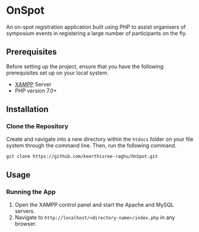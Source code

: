 # OnSpot

An on-spot registration application built using PHP to assist organisers of symposium events in registering a large number of
participants on the fly.

## Prerequisites

Before setting up the project, ensure that you have the following prerequisites set up on your local system.

* [XAMPP](https://www.apachefriends.org/download.html) Server
* PHP version 7.0+

## Installation

### Clone the Repository

Create and navigate into a new directory within the `htdocs` folder on your file system through the command line. Then, run the following command.

```shell
git clone https://github.com/keerthisree-raghu/OnSpot.git
```

## Usage

### Running the App

1. Open the XAMPP control panel and start the Apache and MySQL servers.
2. Navigate to `http://localhost/<directory-name>/index.php` in any browser.
